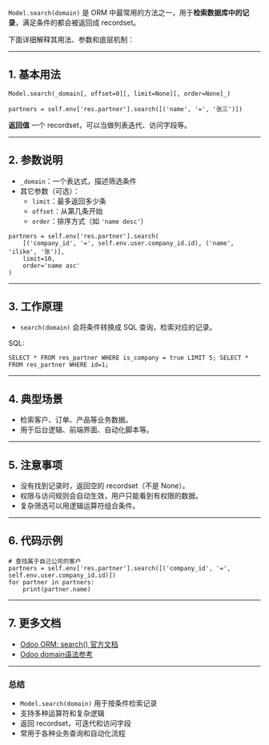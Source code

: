 `Model.search(domain)` 是 ORM 中最常用的方法之一，用于**检索数据库中的记录**，满足条件的都会被返回成 recordset。  

下面详细解释其用法、参数和底层机制：

---

## 1. 基本用法

`Model.search(_domain[, offset=0][, limit=None][, order=None]_)`


```
partners = self.env['res.partner'].search([('name', '=', '张三')])
```


**返回值**
一个 recordset，可以当做列表迭代、访问字段等。

---

## 2. 参数说明

- `_domain`：一个表达式，描述筛选条件
- 其它参数（可选）：
    - `limit`：最多返回多少条
    - `offset`：从第几条开始
    - `order`：排序方式（如 `'name desc'`）

```
partners = self.env['res.partner'].search(
    [('company_id', '=', self.env.user.company_id.id), ('name', 'ilike', '张')],
    limit=10,
    order='name asc'
)
```

---

## 3. 工作原理

- `search(domain)` 会将条件转换成 SQL 查询，检索对应的记录。

SQL:

`SELECT * FROM res_partner WHERE is_company = true LIMIT 5; SELECT * FROM res_partner WHERE id=1;`

---

## 4. 典型场景

- 检索客户、订单、产品等业务数据。
- 用于后台逻辑、前端界面、自动化脚本等。

---

## 5. 注意事项

- 没有找到记录时，返回空的 recordset（不是 None）。
- 权限与访问规则会自动生效，用户只能看到有权限的数据。
- 复杂筛选可以用逻辑运算符组合条件。

---

## 6. 代码示例

```
# 查找属于自己公司的客户
partners = self.env['res.partner'].search([('company_id', '=', self.env.user.company_id.id)])
for partner in partners:
    print(partner.name)
```

---

## 7. 更多文档

- [Odoo ORM: search() 官方文档](https://www.odoo.com/documentation/17.0/developer/reference/backend/orm.html#odoo.models.Model.search)
- [Odoo domain语法参考](https://www.odoo.com/documentation/17.0/developer/reference/backend/orm.html#domains)

---

### 总结

- `Model.search(domain)` 用于按条件检索记录
- 支持多种运算符和复杂逻辑
- 返回 recordset，可迭代和访问字段
- 常用于各种业务查询和自动化流程